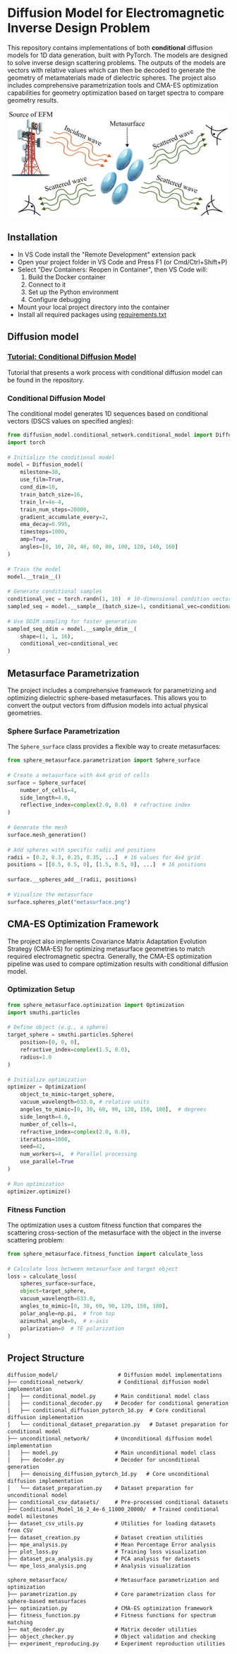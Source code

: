 # Diffusion Model for Electromagnetic Inverse Design Problem

This repository contains implementations of both **conditional** diffusion models for 1D data generation, built with PyTorch. The models are designed to solve inverse design scattering problems. The outputs of the models are vectors with relative values which can then be decoded to generate the geometry of metamaterials made of dielectric spheres. The project also includes comprehensive parametrization tools and CMA-ES optimization capabilities for geometry optimization based on target spectra to compare geometry results.

![The scheeme of the research problem proposed in our study.](misc/problem_scheme.png)

## Installation
- In VS Code install the "Remote Development" extension pack
- Open your project folder in VS Code and Press F1 (or Cmd/Ctrl+Shift+P) 
- Select "Dev Containers: Reopen in Container", then VS Code will: 
  1) Build the Docker container 
  2) Connect to it 
  3) Set up the Python environment 
  4) Configure debugging 
- Mount your local project directory into the container
- Install all required packages using [requirements.txt](requirements.txt)

## Diffusion model

### [Tutorial: Conditional Diffusion Model](diffusion_model_inference_example.ipynb)

Tutorial that presents a work process with conditional diffusion model can be found in the repository. 

### Conditional Diffusion Model

The conditional model generates 1D sequences based on conditional vectors (DSCS values on specified angles):

```python
from diffusion_model.conditional_network.conditional_model import Diffusion_model
import torch

# Initialize the conditional model
model = Diffusion_model(
    milestone=38,
    use_film=True,
    cond_dim=10,
    train_batch_size=16,
    train_lr=4e-4,
    train_num_steps=20000,
    gradient_accumulate_every=2,
    ema_decay=0.995,
    timesteps=1000,
    amp=True,
    angles=[0, 10, 20, 40, 60, 80, 100, 120, 140, 160]
)

# Train the model
model.__train__()

# Generate conditional samples
conditional_vec = torch.randn(1, 10)  # 10-dimensional condition vector
sampled_seq = model.__sample__(batch_size=1, conditional_vec=conditional_vec)

# Use DDIM sampling for faster generation
sampled_seq_ddim = model.__sample_ddim__(
    shape=(1, 1, 16), 
    conditional_vec=conditional_vec
)

```

## Metasurface Parametrization

The project includes a comprehensive framework for parametrizing and optimizing dielectric sphere-based metasurfaces. This allows you to convert the output vectors from diffusion models into actual physical geometries.

### Sphere Surface Parametrization

The `Sphere_surface` class provides a flexible way to create metasurfaces:

```python
from sphere_metasurface.parametrization import Sphere_surface

# Create a metasurface with 4x4 grid of cells
surface = Sphere_surface(
    number_of_cells=4,
    side_length=4.0,
    reflective_index=complex(2.0, 0.0)  # refractive index
)

# Generate the mesh
surface.mesh_generation()

# Add spheres with specific radii and positions
radii = [0.2, 0.3, 0.25, 0.35, ...]  # 16 values for 4x4 grid
positions = [[0.5, 0.5, 0], [1.5, 0.5, 0], ...]  # 16 positions

surface.__spheres_add__(radii, positions)

# Visualize the metasurface
surface.spheres_plot("metasurface.png")
```

## CMA-ES Optimization Framework

The project also implements Covariance Matrix Adaptation Evolution Strategy (CMA-ES) for optimizing metasurface geometries to match required electromagnetic spectra. Generally, the CMA-ES optimization pipeline was used to compare optimization results with conditional diffusion model.

### Optimization Setup

```python
from sphere_metasurface.optimization import Optimization
import smuthi.particles

# Define object (e.g., a sphere)
target_sphere = smuthi.particles.Sphere(
    position=[0, 0, 0],
    refractive_index=complex(1.5, 0.0),
    radius=1.0
)

# Initialize optimization
optimizer = Optimization(
    object_to_mimic=target_sphere,
    vacuum_wavelength=633.0, # relative units
    angeles_to_mimic=[0, 30, 60, 90, 120, 150, 180],  # degrees
    side_length=4.0, 
    number_of_cells=4,
    refractive_index=complex(2.0, 0.0),
    iterations=1000,
    seed=42,
    num_workers=4,  # Parallel processing
    use_parallel=True
)

# Run optimization
optimizer.optimize()
```

### Fitness Function

The optimization uses a custom fitness function that compares the scattering cross-section of the metasurface with the object in the inverse scattering problem:

```python
from sphere_metasurface.fitness_function import calculate_loss

# Calculate loss between metasurface and target object
loss = calculate_loss(
    spheres_surface=surface,
    object=target_sphere,
    vacuum_wavelength=633.0,
    angles_to_mimic=[0, 30, 60, 90, 120, 150, 180],
    polar_angle=np.pi,  # from top
    azimuthal_angle=0,  # x-axis
    polarization=0  # TE polarization
)
```

## Project Structure

```
diffusion_model/                   # Diffusion model implementations
├── conditional_network/           # Conditional diffusion model implementation
│   ├── conditional_model.py      # Main conditional model class
│   ├── conditional_decoder.py    # Decoder for conditional generation
│   ├── conditional_diffusion_pytorch_1d.py  # Core conditional diffusion implementation
│   └── conditional_dataset_preparation.py   # Dataset preparation for conditional model
├── unconditional_network/        # Unconditional diffusion model implementation
│   ├── model.py                  # Main unconditional model class
│   ├── decoder.py                # Decoder for unconditional generation
│   ├── denoising_diffusion_pytorch_1d.py   # Core unconditional diffusion implementation
│   └── dataset_preparation.py    # Dataset preparation for unconditional model
├── conditional_csv_datasets/     # Pre-processed conditional datasets
├── Conditional_Model_16_2_4e-6_11000_20000/  # Trained conditional model milestones
├── dataset_csv_utils.py          # Utilities for loading datasets from CSV
├── dataset_creation.py           # Dataset creation utilities
├── mpe_analysis.py               # Mean Percentage Error analysis
├── plot_loss.py                  # Training loss visualization
├── dataset_pca_analysis.py       # PCA analysis for datasets
└── mpe_loss_analysis.png         # Analysis visualization

sphere_metasurface/               # Metasurface parametrization and optimization
├── parametrization.py            # Core parametrization class for sphere-based metasurfaces
├── optimization.py               # CMA-ES optimization framework
├── fitness_function.py           # Fitness functions for spectrum matching
├── mat_decoder.py                # Matrix decoder utilities
├── object_checker.py             # Object validation and checking
├── experiment_reproducing.py     # Experiment reproduction utilities
```
